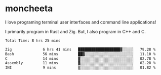 # moncheeta

I love programing terminal user interfaces and command line applications!

I primarily program in Rust and Zig. But, I also program in C++ and C.

<!--START_SECTION:waka-->

```txt
Total Time: 8 hrs 25 mins

Zig              6 hrs 41 mins   ███████████████████▓░░░░░   79.28 %
Bash             56 mins         ██▓░░░░░░░░░░░░░░░░░░░░░░   11.10 %
C                14 mins         ▓░░░░░░░░░░░░░░░░░░░░░░░░   02.78 %
Assembly         11 mins         ▓░░░░░░░░░░░░░░░░░░░░░░░░   02.28 %
INI              9 mins          ▒░░░░░░░░░░░░░░░░░░░░░░░░   01.82 %
```

<!--END_SECTION:waka-->

